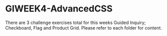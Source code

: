 # GIWEEK4-AdvancedCSS

There are 3 challenge exercises total for this weeks Guided Inquiry; Checkboard, Flag and Product Grid. 
Please refer to each folder for content. 
